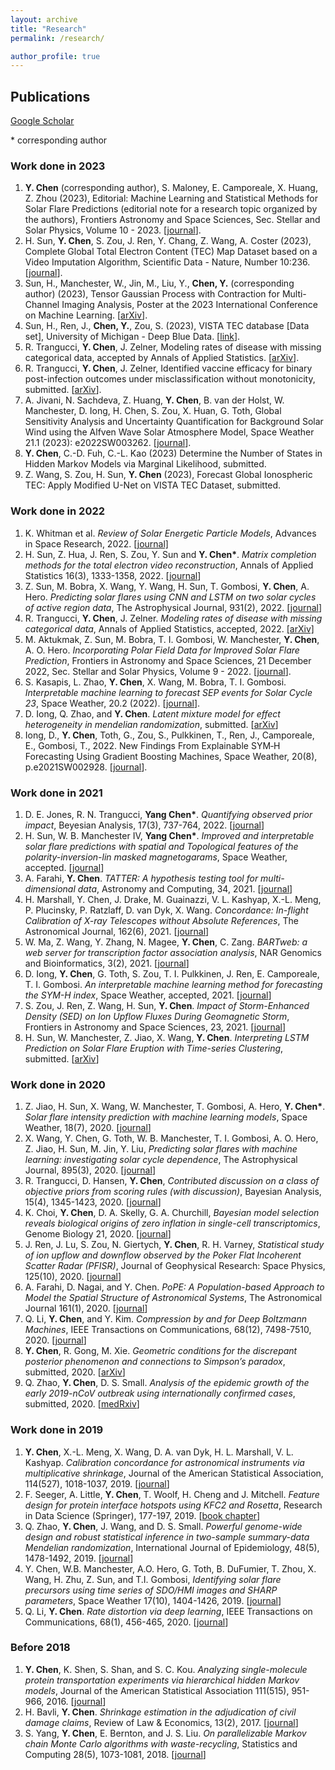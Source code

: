 ```yaml
---
layout: archive 
title: "Research"
permalink: /research/

author_profile: true
---
```



## Publications

[Google Scholar](https://scholar.google.com/citations?user=ycbIaucAAAAJ&hl=en)

\* corresponding author

### Work done in 2023

1. **Y. Chen** (corresponding author), S. Maloney, E. Camporeale, X. Huang, Z. Zhou (2023), Editorial: Machine Learning and Statistical Methods for Solar Flare Predictions (editorial note for a research topic organized by the authors), Frontiers Astronomy and Space Sciences, Sec. Stellar and Solar Physics, Volume 10 - 2023. [[journal](https://doi.org/10.3389/fspas.2023.1121615)].
2. H. Sun, **Y. Chen**, S. Zou, J. Ren, Y. Chang, Z. Wang, A. Coster (2023), Complete Global Total Electron Content (TEC) Map Dataset based on a Video Imputation Algorithm, Scientific Data - Nature, Number 10:236. [[journal](https://doi.org/10.1038/s41597-023-02138-7)].
3. Sun, H., Manchester, W., Jin, M., Liu, Y., **Chen, Y.** (corresponding author) (2023), Tensor Gaussian Process with Contraction for Multi-Channel Imaging Analysis, Poster at the 2023 International Conference on Machine Learning. [[arXiv](https://arxiv.org/abs/2301.11203)].
4. Sun, H., Ren, J., **Chen, Y.**, Zou, S. (2023), VISTA TEC database [Data set], University of Michigan - Deep Blue Data. [[link](https://doi.org/10.7302/vb27-ez24)].
5. R. Trangucci, **Y. Chen**, J. Zelner, Modeling rates of disease with missing categorical data, accepted by Annals of Applied Statistics. [[arXiv](https://arxiv.org/abs/2206.08161)].
6. R. Trangucci, **Y. Chen**, J. Zelner, Identified vaccine efficacy for binary post-infection outcomes under misclassification without monotonicity, submitted. [[arXiv](https://https://arxiv.org/abs/2211.16502)].
7. A. Jivani, N. Sachdeva, Z. Huang, **Y. Chen**, B. van der Holst, W. Manchester, D. Iong, H. Chen, S. Zou, X. Huan, G. Toth, Global Sensitivity Analysis and Uncertainty Quantification for Background Solar Wind using the Alfven Wave Solar Atmosphere Model, Space Weather 21.1 (2023): e2022SW003262. [[journal](https://doi.org/10.1029/2022SW003262)].
8. **Y. Chen**, C.-D. Fuh, C.-L. Kao (2023) Determine the Number of States in Hidden Markov Models via Marginal Likelihood, submitted.
9. Z. Wang, S. Zou, H. Sun, **Y. Chen** (2023), Forecast Global Ionospheric TEC: Apply Modified U-Net on VISTA TEC Dataset, submitted.

### Work done in 2022
1. K. Whitman et al. *Review of Solar Energetic Particle Models*, Advances in Space Research, 2022. [[journal]](https://doi.org/10.1016/j.asr.2022.08.006)
2. H. Sun, Z. Hua, J. Ren, S. Zou, Y. Sun and **Y. Chen\***. *Matrix completion methods for the total electron video reconstruction*, Annals of Applied Statistics 16(3), 1333-1358, 2022. [[journal](http://dx.doi.org/10.1214/21-AOAS1541)]
3. Z. Sun, M. Bobra, X. Wang, Y. Wang, H. Sun, T. Gombosi, **Y. Chen**, A. Hero. *Predicting solar flares using CNN and LSTM on two solar cycles of active region data*, The Astrophysical Journal, 931(2), 2022. [[journal](https://doi.org/10.1002/essoar.10508256.1)]
4. R. Trangucci, **Y. Chen**, J. Zelner. *Modeling rates of disease with missing categorical data*, Annals of Applied Statistics, accepted, 2022. [[arXiv]](https://arxiv.org/abs/2206.08161)
5. M. Aktukmak, Z. Sun, M. Bobra, T. I. Gombosi, W. Manchester, **Y. Chen**, A. O. Hero. *Incorporating Polar
Field Data for Improved Solar Flare Prediction*, Frontiers in Astronomy and Space Sciences, 21 December 2022, Sec. Stellar and Solar Physics, Volume 9 - 2022. [[journal](https://doi.org/10.3389/fspas.2022.1040107)].
6. S. Kasapis, L. Zhao, **Y. Chen**, X. Wang, M. Bobra, T. I. Gombosi. *Interpretable
machine learning to forecast SEP events for Solar Cycle 23*, Space Weather, 20.2 (2022). [[journal](https://doi.org/10.1029/2021SW002842)].
7. D. Iong, Q. Zhao, and **Y. Chen**. *Latent mixture model for effect heterogeneity in
mendelian randomization*, submitted. [[arXiv](https://arxiv.org/abs/2007.06476)]
8. Iong, D., **Y. Chen**, Toth, G., Zou, S., Pulkkinen, T., Ren, J., Camporeale, E., Gombosi, T., 2022. New Findings From Explainable SYM‐H Forecasting Using Gradient Boosting Machines, Space Weather, 20(8), p.e2021SW002928. [[journal](https://doi.org/10.1029/2021SW002928)].

 
### Work done in 2021

1. D. E. Jones, R. N. Trangucci, **Yang Chen\***. *Quantifying observed prior impact*, Beyesian Analysis, 17(3), 737-764, 2022. [[journal](https://doi.org/10.1214/21-BA1217)]
2. H. Sun, W. B. Manchester IV, **Yang Chen\***. *Improved and interpretable solar flare predictions with spatial and Topological features of the polarity-inversion-lin masked magnetogarams*, Space Weather, accepted. [[journal](https://doi.org/10.1002/essoar.10507540.1)]
3. A. Farahi, **Y. Chen**. *TATTER: A hypothesis testing tool for multi-dimensional data*, Astronomy and Computing, 34, 2021. [[journal](https://doi.org/10.1016/j.ascom.2020.100445)]
4. H. Marshall, Y. Chen, J. Drake, M. Guainazzi, V. L. Kashyap, X.-L. Meng, P. Plucinsky, P. Ratzlaff, D. van Dyk, X. Wang. *Concordance: In-flight Calibration of X-ray Telescopes without Absolute References*, The Astronomical Journal, 162(6), 2021. [[journal](https://doi.org/10.3847/1538-3881/ac230a)]
5. W. Ma, Z. Wang, Y. Zhang, N. Magee, **Y. Chen**, C. Zang. *BARTweb: a web server for transcription factor association analysis*, NAR Genomics and Bioinformatics, 3(2), 2021. [[journal](https://doi.org/10.1093/nargab/lqab022)]
6. D. Iong, **Y. Chen**, G. Toth, S. Zou, T. I. Pulkkinen, J. Ren, E. Camporeale, T. I. Gombosi. *An interpretable machine learning method for forecasting the SYM-H index*, Space Weather, accepted, 2021. [[journal](https://doi.org/10.1002/essoar.10508063.3)]
7. S. Zou, J. Ren, Z. Wang, H. Sun, **Y. Chen**. *Impact of Storm-Enhanced Density (SED) on Ion Upflow Fluxes During Geomagnetic Storm*, Frontiers in Astronomy
and Space Sciences, 23, 2021. [[journal](https://doi.org/10.3389/fspas.2021.746429)]
8. H. Sun, W. Manchester, Z. Jiao, X. Wang, **Y. Chen**. *Interpreting LSTM Prediction on Solar Flare Eruption with Time-series Clustering*, submitted. [[arXiv](https://arxiv.org/abs/1912.12360)]

### Work done in 2020

1. Z. Jiao, H. Sun, X. Wang, W. Manchester, T. Gombosi, A. Hero, **Y. Chen\***. *Solar flare intensity prediction with machine learning models*, Space Weather, 18(7), 2020. [[journal](https://doi.org/10.1029/2020SW002440)]
2. X. Wang, Y. Chen, G. Toth, W. B. Manchester, T. I. Gombosi, A. O. Hero, Z. Jiao, H. Sun, M. Jin, Y. Liu, *Predicting solar flares with machine learning: investigating solar cycle dependence*, The Astrophysical Journal, 895(3), 2020. [[journal](https://doi.org/10.3847/1538-4357/ab89ac)]
3. R. Trangucci, D. Hansen, **Y. Chen**, *Contributed discussion on a class of
objective priors from scoring rules (with discussion)*, Bayesian Analysis, 15(4), 1345-1423, 2020. [[journal](https://doi.org/10.1214/19-BA1187)]
4. K. Choi, **Y. Chen**, D. A. Skelly, G. A. Churchill, *Bayesian model selection reveals biological origins of zero inflation in single-cell transcriptomics*, Genome Biology 21, 2020. [[journal](https://doi.org/10.1186/s13059-020-02103-2)]
5. J. Ren, J. Lu, S. Zou, N. Giertych, **Y. Chen**, R. H. Varney, *Statistical study of ion upflow and downflow observed by the Poker Flat Incoherent Scatter Radar (PFISR)*, Journal of Geophysical Research: Space Physics,  125(10), 2020. [[journal](https://doi.org/10.1029/2020JA028179)]
6. A. Farahi, D. Nagai, and Y. Chen. *PoPE: A Population-based Approach to
Model the Spatial Structure of Astronomical Systems*, The Astronomical Journal
161(1), 2020. [[journal](https://doi.org/10.3847/1538-3881/abc630)]
7. Q. Li, **Y. Chen**, and Y. Kim. *Compression by and for Deep Boltzmann Machines*, IEEE Transactions on Communications, 68(12), 7498-7510, 2020. [[journal](https://ieeexplore.ieee.org/document/9183947)]
8. **Y. Chen**, R. Gong, M. Xie. *Geometric conditions for the discrepant posterior phenomenon and connections to Simpson’s paradox*, submitted, 2020. [[arXiv](https://arxiv.org/abs/2001.08336)]
9. Q. Zhao, **Y. Chen**, D. S. Small. *Analysis of the epidemic growth of the early 2019-nCoV outbreak using internationally confirmed cases*, submitted, 2020. [[medRxiv](https://doi.org/10.1101/2020.02.06.20020941)]

### Work done in 2019

1. **Y. Chen**, X.-L. Meng, X. Wang, D. A. van Dyk, H. L. Marshall, V. L. Kashyap. *Calibration concordance for astronomical instruments via multiplicative shrinkage*, Journal of the American Statistical Association, 114(527), 1018-1037, 2019. [[journal](https://doi.org/10.1080/01621459.2018.1528978)]
2. F. Seeger, A. Little, **Y. Chen**, T. Woolf, H. Cheng and J. Mitchell. *Feature design for protein interface hotspots using KFC2 and Rosetta*, Research in Data Science (Springer), 177-197, 2019. [[book chapter](https://doi.org/10.1007/978-3-030-11566-1_8)]
3. Q. Zhao, **Y. Chen**, J. Wang, and D. S. Small. *Powerful genome-wide design and robust statistical inference in two-sample summary-data Mendelian randomization*, International Journal of Epidemiology, 48(5), 1478-1492, 2019. [[journal](https://doi.org/10.1093/ije/dyz142)]
4. Y. Chen, W.B. Manchester, A.O. Hero, G. Toth, B. DuFumier, T. Zhou, X. Wang, H. Zhu, Z. Sun, and T.I. Gombosi, *Identifying solar flare precursors using time series of SDO/HMI images and SHARP parameters*, Space Weather 17(10), 1404-1426, 2019. [[journal](https://doi.org/10.1029/2019SW002214)]
5. Q. Li, **Y. Chen**. *Rate distortion via deep learning*, IEEE Transactions on Communications, 68(1), 456-465, 2020. [[journal](https://ieeexplore.ieee.org/document/8888220)] 

### Before 2018

1. **Y. Chen**, K. Shen, S. Shan, and S. C. Kou. *Analyzing single-molecule protein transportation experiments via hierarchical hidden Markov models*, Journal of the American Statistical Association 111(515), 951-966, 2016. [[journal](https://doi.org/10.1080/01621459.2016.1140050)]
2. H. Bavli, **Y. Chen**. *Shrinkage estimation in the adjudication of civil damage claims*, Review of Law & Economics, 13(2), 2017. [[journal](https://doi.org/10.1515/rle-2015-0010)]
3. S. Yang, **Y. Chen**, E. Bernton, and J. S. Liu. *On parallelizable Markov chain Monte
Carlo algorithms with waste-recycling*, Statistics and Computing 28(5), 1073-1081, 2018. [[journal](https://doi.org/10.1007/s11222-017-9780-4)]



